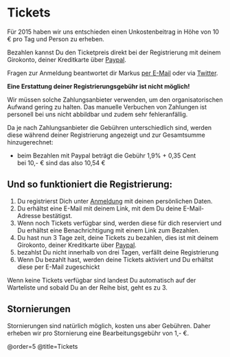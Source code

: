 # Tickets

Für 2015 haben wir uns entschieden einen Unkostenbeitrag in Höhe von 10 € pro Tag und Person zu erheben.

Bezahlen kannst Du den Ticketpreis direkt bei der Registrierung mit deinem Girokonto, deiner Kreditkarte über 
[Paypal](https://www.paypal.com/de/webapps/mpp/personal)<!-- oder sogar bar über 
[barzahlen.de](https://www.barzahlen.de/de/kunden/funktionsweise) -->.

Fragen zur Anmeldung beantwortet dir Markus [per E-Mail](mailto:anmeldung@barcamp-rheinmain.de)
oder via [Twitter](https://twitter.com/bc_rm).

**Eine Erstattung deiner Registrierungsgebühr ist nicht möglich!**

Wir müssen solche Zahlungsanbieter verwenden, um den organisatorischen Aufwand gering zu halten. Das manuelle Verbuchen 
von Zahlungen ist personell bei uns nicht abbildbar und zudem sehr fehleranfällig.

Da je nach Zahlungsanbieter die Gebühren unterschiedlich sind, werden diese während deiner Registrierung angezeigt
und zur Gesamtsumme hinzugerechnet:

 * beim Bezahlen mit Paypal beträgt die Gebühr 1,9% + 0,35 Cent  
   bei 10,- € sind das also 10,54 €
<!-- * beim Bezahlen mit barzahlen.de beträgt die Gebühr 3,0% + 0,35 Cent  
   bei 10,- € sind das also 10,65 € -->
   
## Und so funktioniert die Registrierung:

 1. Du registrierst Dich unter [Anmeldung](/anmeldung) mit deinen persönlichen Daten.
 2. Du erhältst eine E-Mail mit deinem Link, mit dem Du deine E-Mail-Adresse bestätigst.
 3. Wenn noch Tickets verfügbar sind, werden diese für dich reserviert und Du erhältst eine Benachrichtigung mit einem
   Link zum Bezahlen. 
 4. Du hast nun 3 Tage zeit, deine Tickets zu bezahlen, dies ist mit deinem Girokonto, deiner Kreditkarte über 
   [Paypal](https://www.paypal.com/de/webapps/mpp/personal)<!-- oder sogar bar über 
   [barzahlen.de](https://www.barzahlen.de/de/kunden/funktionsweise) möglich -->. 
 5. bezahlst Du nicht innerhalb von drei Tagen, verfällt deine Registrierung
 6. Wenn Du bezahlt hast, werden deine Tickets aktiviert und Du erhältst diese per E-Mail zugeschickt
 
Wenn keine Tickets verfügbar sind landest Du automatisch auf der Warteliste und sobald Du an der  Reihe bist, geht es zu 3.  

## Stornierungen

Stornierungen sind natürlich möglich, kosten uns aber Gebühren. Daher erheben wir pro Stornierung eine 
Bearbeitungsgebühr von 1,- €.

@order=5
@title=Tickets
